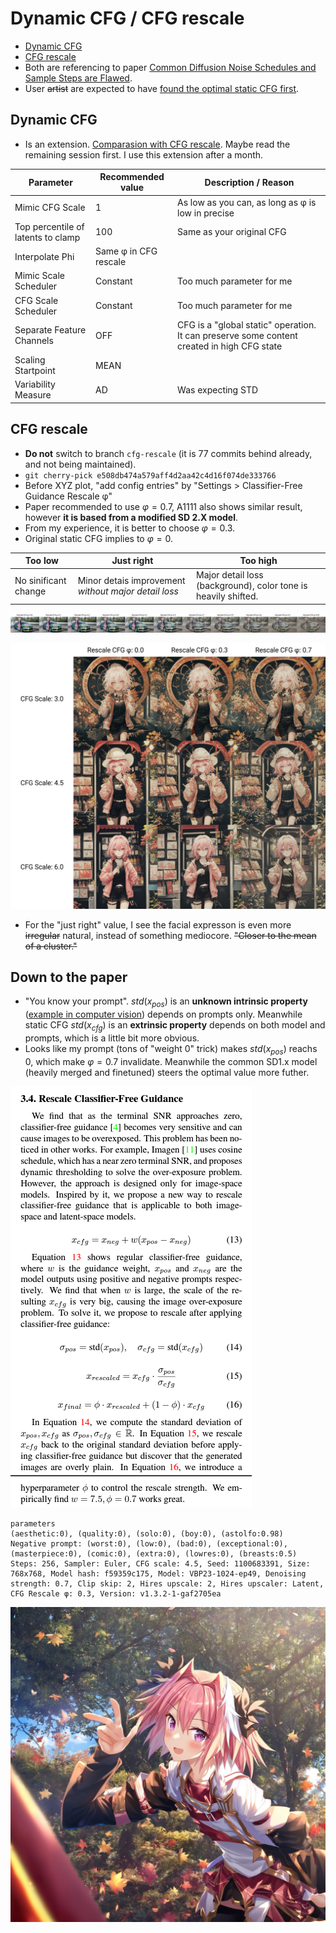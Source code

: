 # Dynamic CFG / CFG rescale #

- [Dynamic CFG](https://github.com/mcmonkeyprojects/sd-dynamic-thresholding)
- [CFG rescale](https://github.com/AUTOMATIC1111/stable-diffusion-webui/pull/10555)
- Both are referencing to paper [Common Diffusion Noise Schedules and Sample Steps are Flawed](https://arxiv.org/abs/2305.08891).
- User ~~artist~~ are expected to have [found the optimal static CFG first](./cfg_step.md).

## Dynamic CFG ##

- Is an extension. [Comparasion with CFG rescale](https://github.com/AUTOMATIC1111/stable-diffusion-webui/pull/10555#issuecomment-1679346072). Maybe read the remaining session first. I use this extension after a month.

|Parameter|Recommended value|Description / Reason|
|---|---|---|
|Mimic CFG Scale|1|As low as you can, as long as φ is low in precise|
|Top percentile of latents to clamp|100|Same as your original CFG|
|Interpolate Phi|Same φ in CFG rescale||
|Mimic Scale Scheduler|Constant|Too much parameter for me|
|CFG Scale Scheduler|Constant|Too much parameter for me|
|Separate Feature Channels|OFF|CFG is a "global static" operation. It can preserve some content created in high CFG state|
|Scaling Startpoint|MEAN||
|Variability Measure|AD|Was expecting STD|

## CFG rescale ##

- **Do not** switch to branch `cfg-rescale` (it is 77 commits behind already, and not being maintained).
- `git cherry-pick e508db474a579aff4d2aa42c4d16f074de333766`
- Before XYZ plot, "add config entries" by "Settings > Classifier-Free Guidance Rescale φ"
- Paper recommended to use $\varphi=0.7$, A1111 also shows similar result, however **it is based from a modified SD 2.X model**.
- From my experience, it is better to choose $\varphi=0.3$.
- Original static CFG implies to $\varphi=0$.

|Too low|Just right|Too high|
|---|---|---|
|No sinificant change|Minor detais improvement *without major detail loss*|Major detail loss (background), color tone is heavily shifted.|

![IMG_9400.jpg](./img/IMG_9400.jpg)

![xyz_grid-0061-3150724351-4320-3640-3.0-48-20230627003700.jpg](./img/xyz_grid-0061-3150724351-4320-3640-3.0-48-20230627003700.jpg)

- For the "just right" value, I see the facial expresson is even more ~~irregular~~ natural, instead of something mediocore. ~~"Closer to the mean of a cluster."~~

## Down to the paper ##

- "You know your prompt". $std(x_{pos})$ is an **unknown intrinsic property** ([example in computer vision](https://towardsdatascience.com/what-are-intrinsic-and-extrinsic-camera-parameters-in-computer-vision-7071b72fb8ec)) depends on prompts only. Meanwhile static CFG $std(x_{cfg})$ is an **extrinsic property** depends on both model and prompts, which is a little bit more obvious.
- Looks like my prompt (tons of "weight 0" trick) makes $std(x_{pos})$ reachs 0, which make $\varphi=0.7$ invalidate. Meanwhile the common SD1.x model (heavily merged and finetuned) steers the optimal value more futher.

![screencap-23062601.png](./img/screencap-23062601.png)

```
parameters
(aesthetic:0), (quality:0), (solo:0), (boy:0), (astolfo:0.98)
Negative prompt: (worst:0), (low:0), (bad:0), (exceptional:0), (masterpiece:0), (comic:0), (extra:0), (lowres:0), (breasts:0.5)
Steps: 256, Sampler: Euler, CFG scale: 4.5, Seed: 1100683391, Size: 768x768, Model hash: f59359c175, Model: VBP23-1024-ep49, Denoising strength: 0.7, Clip skip: 2, Hires upscale: 2, Hires upscaler: Latent, CFG Rescale φ: 0.3, Version: v1.3.2-1-gaf2705ea
```

![230722-1100683391-1536-1536-4.5-256-20230625235720.png](./img/230722-1100683391-1536-1536-4.5-256-20230625235720.png)
